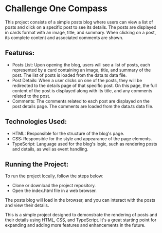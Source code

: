 
# Challenge One Compass

This project consists of a simple posts blog where users can view a list of posts and click on a specific post to see its details. The posts are displayed in cards format with an image, title, and summary. When clicking on a post, its complete content and associated comments are shown.


## Features:

- Posts List: Upon opening the blog, users will see a list of posts, each represented by a card containing an image, title, and summary of the post. The list of posts is loaded from the data.ts data file.
- Post Details: When a user clicks on one of the posts, they will be redirected to the details page of that specific post. On this page, the full content of the post is displayed along with its title, and any comments related to the post.
- Comments: The comments related to each post are displayed on the post details page. The comments are loaded from the data.ts data file.



## Technologies Used:

- HTML: Responsible for the structure of the blog's page.
- CSS: Responsible for the style and appearance of the page elements.
- TypeScript: Language used for the blog's logic, such as rendering posts and details, as well as event handling.

## Running the Project:

To run the project locally, follow the steps below:

- Clone or download the project repository.
- Open the index.html file in a web browser.


The posts blog will load in the browser, and you can interact with the posts and view their details.

This is a simple project designed to demonstrate the rendering of posts and their details using HTML, CSS, and TypeScript. It's a great starting point for expanding and adding more features and enhancements in the future.
